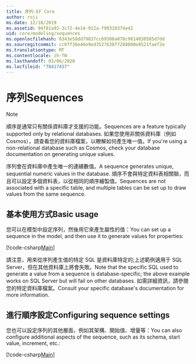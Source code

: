 ```yaml
---
title: 序列-EF Core
author: roji
ms.date: 12/18/2019
ms.assetid: 94f81a92-3c72-4e14-912a-f99310374e42
uid: core/modeling/sequences
ms.openlocfilehash: 6343e58dd79837cc69308a070c9814030505d7dd
ms.sourcegitcommit: cc0ff36e46e9ed3527638f7208000e8521faef2e
ms.translationtype: MT
ms.contentlocale: zh-TW
ms.lasthandoff: 03/06/2020
ms.locfileid: "78417437"
---
```

# <a name="sequences"></a><span data-ttu-id="4726e-102">序列</span><span class="sxs-lookup"><span data-stu-id="4726e-102">Sequences</span></span>

> [!NOTE]  
> <span data-ttu-id="4726e-103">順序是通常只有關係資料庫才支援的功能。</span><span class="sxs-lookup"><span data-stu-id="4726e-103">Sequences are a feature typically supported only by relational databases.</span></span> <span data-ttu-id="4726e-104">如果您使用非關係資料庫（例如 Cosmos），請查看您的資料庫檔案，以瞭解如何產生唯一值。</span><span class="sxs-lookup"><span data-stu-id="4726e-104">If you're using a non-relational database such as Cosmos, check your database documentation on generating unique values.</span></span>

<span data-ttu-id="4726e-105">序列會在資料庫中產生唯一的連續數值。</span><span class="sxs-lookup"><span data-stu-id="4726e-105">A sequence generates unique, sequential numeric values in the database.</span></span> <span data-ttu-id="4726e-106">順序不會與特定資料表相關聯，而且可以設定多個資料表，以從相同的順序繪製值。</span><span class="sxs-lookup"><span data-stu-id="4726e-106">Sequences are not associated with a specific table, and multiple tables can be set up to draw values from the same sequence.</span></span>

## <a name="basic-usage"></a><span data-ttu-id="4726e-107">基本使用方式</span><span class="sxs-lookup"><span data-stu-id="4726e-107">Basic usage</span></span>

<span data-ttu-id="4726e-108">您可以在模型中設定序列，然後用它來產生屬性的值：</span><span class="sxs-lookup"><span data-stu-id="4726e-108">You can set up a sequence in the model, and then use it to generate values for properties:</span></span>

[!code-csharp[Main](../../../samples/core/Modeling/FluentAPI/Sequence.cs?name=Sequence&highlight=3,7)]

<span data-ttu-id="4726e-109">請注意，用來從序列產生值的特定 SQL 是資料庫特定的;上述範例適用于 SQL Server，但在其他資料庫上將會失敗。</span><span class="sxs-lookup"><span data-stu-id="4726e-109">Note that the specific SQL used to generate a value from a sequence is database-specific; the above example works on SQL Server but will fail on other databases.</span></span> <span data-ttu-id="4726e-110">如需詳細資訊，請參閱您的特定資料庫檔案。</span><span class="sxs-lookup"><span data-stu-id="4726e-110">Consult your specific database's documentation for more information.</span></span>

## <a name="configuring-sequence-settings"></a><span data-ttu-id="4726e-111">進行順序設定</span><span class="sxs-lookup"><span data-stu-id="4726e-111">Configuring sequence settings</span></span>

<span data-ttu-id="4726e-112">您也可以設定序列的其他層面，例如其架構、開始值、增量等：</span><span class="sxs-lookup"><span data-stu-id="4726e-112">You can also configure additional aspects of the sequence, such as its schema, start value, increment, etc.:</span></span>

[!code-csharp[Main](../../../samples/core/Modeling/FluentAPI/SequenceConfiguration.cs?name=SequenceConfiguration&highlight=3-5)]
